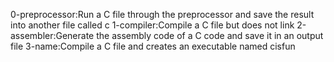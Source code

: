 0-preprocessor:Run a C file through the preprocessor and save the result into another file called c
1-compiler:Compile a C file but does not link
2-assembler:Generate the assembly code of a C code and save it in an output file
3-name:Compile a C file and creates an executable named cisfun

